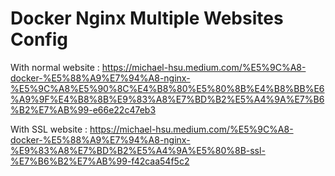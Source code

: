 # Docker Nginx Multiple Websites Config

With normal website : https://michael-hsu.medium.com/%E5%9C%A8-docker-%E5%88%A9%E7%94%A8-nginx-%E5%9C%A8%E5%90%8C%E4%B8%80%E5%80%8B%E4%B8%BB%E6%A9%9F%E4%B8%8B%E9%83%A8%E7%BD%B2%E5%A4%9A%E7%B6%B2%E7%AB%99-e66e22c47eb3

With SSL website : https://michael-hsu.medium.com/%E5%9C%A8-docker-%E5%88%A9%E7%94%A8-nginx-%E9%83%A8%E7%BD%B2%E5%A4%9A%E5%80%8B-ssl-%E7%B6%B2%E7%AB%99-f42caa54f5c2
